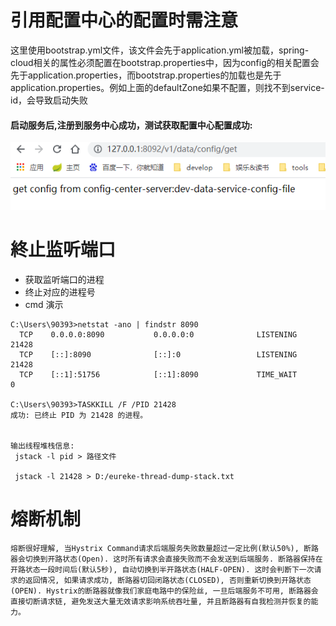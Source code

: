 # 引用配置中心的配置时需注意

这里使用bootstrap.yml文件，该文件会先于application.yml被加载，spring-cloud相关的属性必须配置在bootstrap.properties中，因为config的相关配置会先于application.properties，而bootstrap.properties的加载也是先于application.properties。例如上面的defaultZone如果不配置，则找不到service-id，会导致启动失败

#### 启动服务后,注册到服务中心成功，测试获取配置中心配置成功:

![img.png](img.png)

# 終止监听端口

- 获取监听端口的进程
- 终止对应的进程号
- cmd 演示

```
C:\Users\90393>netstat -ano | findstr 8090
  TCP    0.0.0.0:8090           0.0.0.0:0              LISTENING       21428
  TCP    [::]:8090              [::]:0                 LISTENING       21428
  TCP    [::1]:51756            [::1]:8090             TIME_WAIT       0

C:\Users\90393>TASKKILL /F /PID 21428
成功: 已终止 PID 为 21428 的进程。


输出线程堆栈信息: 
 jstack -l pid > 路径文件
 
 jstack -l 21428 > D:/eureke-thread-dump-stack.txt
```

# 熔断机制

```
熔断很好理解, 当Hystrix Command请求后端服务失败数量超过一定比例(默认50%), 断路器会切换到开路状态(Open). 这时所有请求会直接失败而不会发送到后端服务. 断路器保持在开路状态一段时间后(默认5秒), 自动切换到半开路状态(HALF-OPEN). 这时会判断下一次请求的返回情况, 如果请求成功, 断路器切回闭路状态(CLOSED), 否则重新切换到开路状态(OPEN). Hystrix的断路器就像我们家庭电路中的保险丝, 一旦后端服务不可用, 断路器会直接切断请求链, 避免发送大量无效请求影响系统吞吐量, 并且断路器有自我检测并恢复的能力。
```